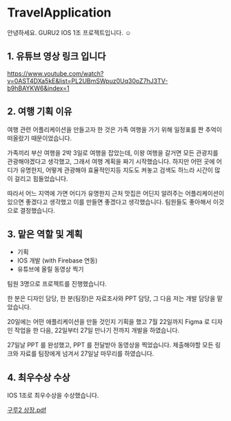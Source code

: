# TravelApplication
안녕하세요. GURU2 IOS 1조 프로젝트입니다. ☺️



## 1. 유튜브 영상 링크 입니다 
https://www.youtube.com/watch?v=0AST4DXa5kE&list=PL2UBmSWpuz0Uq30oZ7hJ3TV-b9hBAYKW6&index=1



## 2. 여행 기획 이유 

여행 관련 어플리케이션을 만들고자 한 것은 가족 여행을 가기 위해 일정표를 짠 추억이 떠올랐기 때문이었습니다.

가족끼리 부산 여행을 2박 3일로 여행을 잡았는데, 이왕 여행을 갈거면 모든 관광지를 관광해야겠다고 생각했고, 그래서 여행 계획을 짜기 시작했습니다. 하지만 어떤 곳에 어디가 유명한지, 어떻게 관광해야 효율적인지등 지도도 켜놓고 검색도 하느라 시간이 많이 걸리고 힘들었습니다. 

따라서 어느 지역에 가면 어디가 유명한지 근처 맛집은 어딘지 알려주는 어플리케이션이 있으면 좋겠다고 생각했고 이를 만들면 좋겠다고 생각했습니다. 팀원들도 좋아해서 이것으로 결정했습니다.



## 3. 맡은 역할 및 계획

- 기획
- IOS 개발 (with Firebase 연동)
- 유튜브에 올릴 동영상 찍기

팀원 3명으로 프로젝트를 진행했습니다. 

한 분은 디자인 담당, 한 분(팀장)은 자료조사와 PPT 담당, 그 다음 저는 개발 담당을 맡았습니다.

20일에는 어떤 애플리케이션을 만들 것인지 기획을 했고 7월 22일까지 Figma 로 디자인 작업을 한 다음, 22일부터 27일 만나기 전까지 개발을 하였습니다. 

27일날 PPT 를 완성했고, PPT 를 전달받아 동영상을 찍었습니다. 제출해야할 모든 링크와 자료를 팀장에게 넘겨서 27일날 마무리를 하였습니다.



## 4. 최우수상 수상
IOS 1조로 최우수상을 수상했습니다.

[구루2 상장.pdf](https://github.com/AlwaysFighting/TravelApplication/files/9613101/2.pdf)

